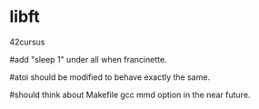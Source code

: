 # libft
42cursus

#add "sleep 1" under all when francinette.

#atoi should be modified to behave exactly the same.

#should think about Makefile gcc mmd option in the near future.
